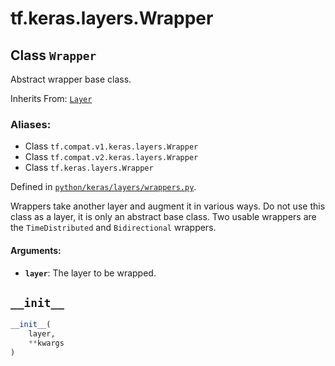 <div itemscope itemtype="http://developers.google.com/ReferenceObject">
<meta itemprop="name" content="tf.keras.layers.Wrapper" />
<meta itemprop="path" content="Stable" />
<meta itemprop="property" content="__init__"/>
</div>

# tf.keras.layers.Wrapper

## Class `Wrapper`

Abstract wrapper base class.

Inherits From: [`Layer`](../../../tf/keras/layers/Layer.md)

### Aliases:

* Class `tf.compat.v1.keras.layers.Wrapper`
* Class `tf.compat.v2.keras.layers.Wrapper`
* Class `tf.keras.layers.Wrapper`



Defined in [`python/keras/layers/wrappers.py`](/code/stable/tensorflow/python/keras/layers/wrappers.py).

<!-- Placeholder for "Used in" -->

Wrappers take another layer and augment it in various ways.
Do not use this class as a layer, it is only an abstract base class.
Two usable wrappers are the `TimeDistributed` and `Bidirectional` wrappers.

#### Arguments:


* <b>`layer`</b>: The layer to be wrapped.

<h2 id="__init__"><code>__init__</code></h2>

``` python
__init__(
    layer,
    **kwargs
)
```






